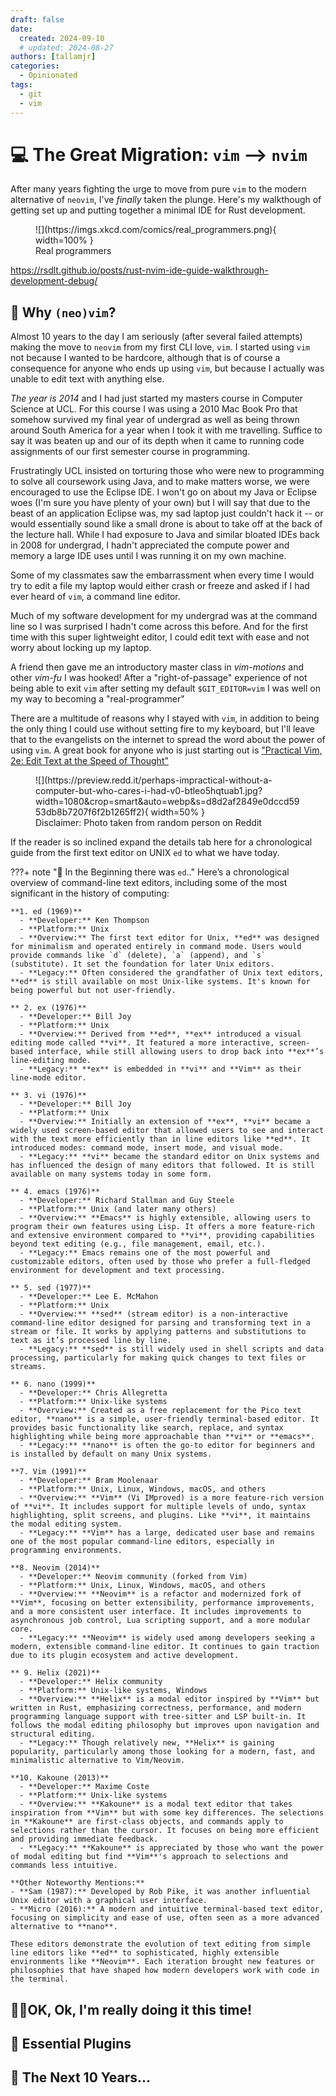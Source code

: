 ```yaml
---
draft: false
date:
  created: 2024-09-10
  # updated: 2024-08-27
authors: [tallamjr]
categories:
  - Opinionated
tags:
  - git
  - vim
---
```


# 💻 **The Great Migration: `vim` --> `nvim`**

After many years fighting the urge to move from pure `vim` to the modern
alternative of `neovim`, I've _finally_ taken the plunge. Here's my walkthough
of getting set up and putting together a minimal IDE for Rust development.

<figure markdown="span">
    ![](https://imgs.xkcd.com/comics/real_programmers.png){ width=100% }
  <figcaption>Real programmers</figcaption>
</figure>

<!-- more -->

https://rsdlt.github.io/posts/rust-nvim-ide-guide-walkthrough-development-debug/

## 🤔 **Why `(neo)vim`?**

Almost 10 years to the day I am seriously (after several failed attempts) making
the move to `neovim` from my first CLI love, `vim`. I started using `vim` not
because I wanted to be hardcore, although that is of course a consequence for
anyone who ends up using `vim`, but because I actually was unable to edit text
with anything else.

_The year is 2014_ and I had just started my masters course in Computer Science
at UCL. For this course I was using a 2010 Mac Book Pro that somehow survived my
final year of undergrad as well as being thrown around South America for a year
when I took it with me travelling. Suffice to say it was beaten up and our of
its depth when it came to running code assignments of our first semester course
in programming.

Frustratingly UCL insisted on torturing those who were new to
programming to solve all coursework using Java, and to make matters worse, we
were encouraged to use the Eclipse IDE. I won't go on about my Java or Eclipse
woes (I'm sure you have plenty of your own) but I will say that due to the beast
of an application Eclipse was, my sad laptop just couldn't hack it -- or would
essentially sound like a small drone is about to take off at the back of the
lecture hall. While I had exposure to Java and similar bloated IDEs back in 2008
for undergrad, I hadn't appreciated the compute power and memory a large IDE
uses until I was running it on my own machine.

Some of my classmates saw the embarrassment when every time I would try to edit a
file my laptop would either crash or freeze and asked if I had ever heard of
`vim`, a command line editor.

Much of my software development for my undergrad was at the command line so I
was surprised I hadn't come across this before.
And for the first time with this super lightweight editor, I could edit text with ease and not worry
about locking up my laptop.

A friend then gave me an introductory master class in _vim-motions_ and other
_vim-fu_ I was hooked! After a "right-of-passage" experience of not being able
to exit `vim` after setting my default `$GIT_EDITOR=vim` I was well on my way to
becoming a "real-programmer"

There are a multitude of reasons why I stayed with `vim`, in addition to being
the only thing I could use without setting fire to my keyboard, but I'll leave
that to the evangelists on the internet to spread the word about the power of using
`vim`. A great book for anyone who is just starting out is ["Practical Vim, 2e:
Edit Text at the Speed of Thought"](https://amzn.to/3ZD1ENE)

<figure markdown="span">
    ![](https://preview.redd.it/perhaps-impractical-without-a-computer-but-who-cares-i-had-v0-btleo5hqtuab1.jpg?width=1080&crop=smart&auto=webp&s=d8d2af2849e0dccd5953db8b7207f6f2b1265ff2){ width=50% }
  <figcaption>Disclaimer: Photo taken from random person on Reddit</figcaption>
</figure>

If the reader is so inclined expand the details tab here for a chronological
guide from the first text editor on UNIX `ed` to what we have today.

<!-- prettier-ignore-start -->
???+ note "📠 In the Beginning there was `ed`.."
    Here’s a chronological overview of command-line text editors, including some of the most significant in the history of computing:

    **1. ed (1969)**
      - **Developer:** Ken Thompson
      - **Platform:** Unix
      - **Overview:** The first text editor for Unix, **ed** was designed for minimalism and operated entirely in command mode. Users would provide commands like `d` (delete), `a` (append), and `s` (substitute). It set the foundation for later Unix editors.
      - **Legacy:** Often considered the grandfather of Unix text editors, **ed** is still available on most Unix-like systems. It's known for being powerful but not user-friendly.

    ** 2. ex (1976)**
      - **Developer:** Bill Joy
      - **Platform:** Unix
      - **Overview:** Derived from **ed**, **ex** introduced a visual editing mode called **vi**. It featured a more interactive, screen-based interface, while still allowing users to drop back into **ex**’s line-editing mode.
      - **Legacy:** **ex** is embedded in **vi** and **Vim** as their line-mode editor.

    ** 3. vi (1976)**
      - **Developer:** Bill Joy
      - **Platform:** Unix
      - **Overview:** Initially an extension of **ex**, **vi** became a widely used screen-based editor that allowed users to see and interact with the text more efficiently than in line editors like **ed**. It introduced modes: command mode, insert mode, and visual mode.
      - **Legacy:** **vi** became the standard editor on Unix systems and has influenced the design of many editors that followed. It is still available on many systems today in some form.

    ** 4. emacs (1976)**
      - **Developer:** Richard Stallman and Guy Steele
      - **Platform:** Unix (and later many others)
      - **Overview:** **Emacs** is highly extensible, allowing users to program their own features using Lisp. It offers a more feature-rich and extensive environment compared to **vi**, providing capabilities beyond text editing (e.g., file management, email, etc.).
      - **Legacy:** Emacs remains one of the most powerful and customizable editors, often used by those who prefer a full-fledged environment for development and text processing.

    ** 5. sed (1977)**
      - **Developer:** Lee E. McMahon
      - **Platform:** Unix
      - **Overview:** **sed** (stream editor) is a non-interactive command-line editor designed for parsing and transforming text in a stream or file. It works by applying patterns and substitutions to text as it’s processed line by line.
      - **Legacy:** **sed** is still widely used in shell scripts and data processing, particularly for making quick changes to text files or streams.

    ** 6. nano (1999)**
      - **Developer:** Chris Allegretta
      - **Platform:** Unix-like systems
      - **Overview:** Created as a free replacement for the Pico text editor, **nano** is a simple, user-friendly terminal-based editor. It provides basic functionality like search, replace, and syntax highlighting while being more approachable than **vi** or **emacs**.
      - **Legacy:** **nano** is often the go-to editor for beginners and is installed by default on many Unix systems.

    **7. Vim (1991)**
      - **Developer:** Bram Moolenaar
      - **Platform:** Unix, Linux, Windows, macOS, and others
      - **Overview:** **Vim** (Vi IMproved) is a more feature-rich version of **vi**. It includes support for multiple levels of undo, syntax highlighting, split screens, and plugins. Like **vi**, it maintains the modal editing system.
      - **Legacy:** **Vim** has a large, dedicated user base and remains one of the most popular command-line editors, especially in programming environments.

    **8. Neovim (2014)**
      - **Developer:** Neovim community (forked from Vim)
      - **Platform:** Unix, Linux, Windows, macOS, and others
      - **Overview:** **Neovim** is a refactor and modernized fork of **Vim**, focusing on better extensibility, performance improvements, and a more consistent user interface. It includes improvements to asynchronous job control, Lua scripting support, and a more modular core.
      - **Legacy:** **Neovim** is widely used among developers seeking a modern, extensible command-line editor. It continues to gain traction due to its plugin ecosystem and active development.

    ** 9. Helix (2021)**
      - **Developer:** Helix community
      - **Platform:** Unix-like systems, Windows
      - **Overview:** **Helix** is a modal editor inspired by **Vim** but written in Rust, emphasizing correctness, performance, and modern programming language support with tree-sitter and LSP built-in. It follows the modal editing philosophy but improves upon navigation and structural editing.
      - **Legacy:** Though relatively new, **Helix** is gaining popularity, particularly among those looking for a modern, fast, and minimalistic alternative to Vim/Neovim.

    **10. Kakoune (2013)**
      - **Developer:** Maxime Coste
      - **Platform:** Unix-like systems
      - **Overview:** **Kakoune** is a modal text editor that takes inspiration from **Vim** but with some key differences. The selections in **Kakoune** are first-class objects, and commands apply to selections rather than the cursor. It focuses on being more efficient and providing immediate feedback.
      - **Legacy:** **Kakoune** is appreciated by those who want the power of modal editing but find **Vim**'s approach to selections and commands less intuitive.

    **Other Noteworthy Mentions:**
    - **Sam (1987):** Developed by Rob Pike, it was another influential Unix editor with a graphical user interface.
    - **Micro (2016):** A modern and intuitive terminal-based text editor, focusing on simplicity and ease of use, often seen as a more advanced alternative to **nano**.
      
    These editors demonstrate the evolution of text editing from simple line editors like **ed** to sophisticated, highly extensible environments like **Neovim**. Each iteration brought new features or philosophies that have shaped how modern developers work with code in the terminal.
      
<!-- prettier-ignore-end -->

## 💪🏼**OK, Ok, I'm really doing it this time!**

<!-- https://www.youtube.com/watch?v=6pAG3BHurdM -->
<!-- https://www.josean.com/posts/how-to-setup-neovim-2024 -->
<!-- https://docs.astronvim.com/reference/default_plugins/ -->

<!-- NOTE: Vim motions -->

<!-- https://www.youtube.com/playlist?list=PLm323Lc7iSW_wuxqmKx_xxNtJC_hJbQ7R -->
<!-- https://www.youtube.com/watch?v=-ybCiHPWKNA&pp=ygUWcHJpbWUgdmltIG1vdGlvbnMgbm9vYg%3D%3D -->

## 🔌 **Essential Plugins**

## 🔮 **The Next 10 Years...**

<!-- NOTE: EOF -->
